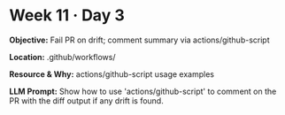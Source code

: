 # Week 11 · Day 3

**Objective:** Fail PR on drift; comment summary via actions/github-script

**Location:** .github/workflows/

**Resource & Why:** actions/github-script usage examples

**LLM Prompt:** Show how to use 'actions/github-script' to comment on the PR with the diff output if any drift is found.
